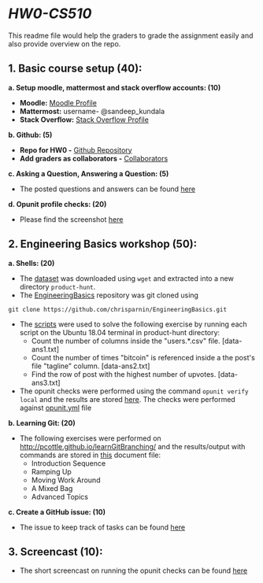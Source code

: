 # ***HW0-CS510***

This readme file would help the graders to grade the assignment easily and also provide overview on the repo.

## **1. Basic course setup (40):**
**a. Setup moodle, mattermost and stack overflow accounts: (10)**
* **Moodle:** [Moodle Profile](https://moodle-courses1920.wolfware.ncsu.edu/user/profile.php?id=110702)
* **Mattermost:** username- @sandeep_kundala
* **Stack Overflow:** [Stack Overflow Profile](https://stackoverflow.com/c/ncsu/users/381/?tab=profile)

**b. Github: (5)**
* **Repo for HW0 -** [Github Repository](https://github.ncsu.edu/skundal/HW0-CS510)
* **Add graders as collaborators -** [Collaborators](https://github.ncsu.edu/skundal/HW0-CS510/settings/collaboration)

**c. Asking a Question, Answering a Question: (5)**
* The posted questions and answers can be found [here](https://stackoverflow.com/c/ncsu/users/381/?tab=profile)

**d. Opunit profile checks: (20)**
* Please find the screenshot [here](https://github.ncsu.edu/skundal/HW0-CS510/blob/master/hw0-opunit_profile_check.png)


## **2. Engineering Basics workshop (50):**
**a. Shells: (20)**
* The [dataset](https://s3-us-west-2.amazonaws.com/producthunt-downloads/ph-export--2016-04-01.tar.gz) was downloaded using `wget` and extracted into a new directory `product-hunt`.
* The [EngineeringBasics](https://github.com/chrisparnin/EngineeringBasics.git) repository was git cloned using 

`git clone https://github.com/chrisparnin/EngineeringBasics.git`
* The [scripts](https://github.ncsu.edu/skundal/HW0-CS510/blob/master/Scripts.txt) were used to solve the following exercise by running each script on the Ubuntu 18.04 terminal in product-hunt directory:
    * Count the number of columns inside the "users.\*.csv" file. [data-ans1.txt]
    * Count the number of times "bitcoin" is referenced inside a the post's file "tagline" column. [data-ans2.txt]
    * Find the row of post with the highest number of upvotes. [data-ans3.txt]
* The opunit checks were performed using the command `opunit verify local` and the results are stored [here](https://github.ncsu.edu/skundal/HW0-CS510/blob/master/hw0-opunit_local_check.png). The checks were performed against [opunit.yml](https://github.ncsu.edu/skundal/HW0-CS510/blob/master/opunit.yml) file

**b. Learning Git: (20)**
* The following exercises were performed on http://pcottle.github.io/learnGitBranching/ and the results/output with commands are stored in [this](https://github.ncsu.edu/skundal/HW0-CS510/blob/master/git.docx) document file:
  * Introduction Sequence
  * Ramping Up
  * Moving Work Around
  * A Mixed Bag
  * Advanced Topics
  
**c. Create a GitHub issue: (10)**
* The issue to keep track of tasks can be found [here](https://github.ncsu.edu/skundal/HW0-CS510/issues/1)

## **3. Screencast (10):**
* The short screencast on running the opunit checks can be found [here]()
